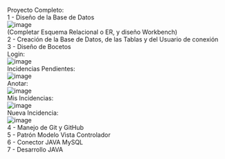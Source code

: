 Proyecto Completo:<br/>
1 - Diseño de la Base de Datos<br/>
![image](https://github.com/jorgeeemilio/GestionIncidencias/assets/29655279/d248cbdd-1e87-4157-8612-968d86cdb228)
<br/>
(Completar Esquema Relacional o ER, y diseño Workbench)<br/>
2 - Creación  de la Base de Datos, de las Tablas y del Usuario de conexión<br/>
3 - Diseño de Bocetos<br/>
Login:<br/>
![image](https://github.com/jorgeeemilio/GestionIncidencias/assets/29655279/51fa3b89-465c-4dd2-97e1-29772e7e055c)
<br/>
Incidencias Pendientes:<br/>
![image](https://github.com/jorgeeemilio/GestionIncidencias/assets/29655279/0ce00742-6d65-4eae-8260-059e5b78253e)
<br/>
Anotar:<br/>
![image](https://github.com/jorgeeemilio/GestionIncidencias/assets/29655279/2d792961-866f-4030-b73e-12484da337c9)
<br/>
Mis Incidencias:<br/>
![image](https://github.com/jorgeeemilio/GestionIncidencias/assets/29655279/6348ec3f-7c61-42c1-9a39-1615b31b3d97)
<br/>
Nueva Incidencia:<br/>
![image](https://github.com/jorgeeemilio/GestionIncidencias/assets/29655279/33dabc03-beb3-4a46-bb98-115d5a25312a)
<br/>
4 - Manejo de Git y GitHub<br/>
5 - Patrón Modelo Vista Controlador<br/>
6 - Conector JAVA MySQL<br/>
7 - Desarrollo JAVA<br/>
